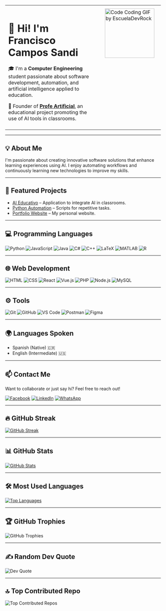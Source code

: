 <table style="width:100%; border-collapse: collapse;">
  <tr>
    <td style="vertical-align: top; padding: 10px; width: 60%;">
      <h1>👋 Hi! I'm Francisco Campos Sandi</h1>
      <p>🎓 I'm a <strong>Computer Engineering</strong> student passionate about software development, automation, and artificial intelligence applied to education.</p>
      <p>🧠 Founder of <a href="https://www.facebook.com/profile.php?id=61563914024424" target="_blank" rel="noopener noreferrer"><strong>Profe Artificial</strong></a>, an educational project promoting the use of AI tools in classrooms.</p>
    </td>
    <td style="vertical-align: top; padding: 10px; width: 40%;">
      <img src="https://github.com/user-attachments/assets/336b3c2d-64a3-498b-9ee9-9091f44b940c" alt="Code Coding GIF by EscuelaDevRock" width="160" style="display: block; margin: 0 auto;" />
    </td>
  </tr>
</table>

<hr/>

<h2>💡 About Me</h2>
<p>I'm passionate about creating innovative software solutions that enhance learning experiences using AI. I enjoy automating workflows and continuously learning new technologies to improve my skills.</p>

<hr/>

<h2>🚀 Featured Projects</h2>
<ul>
  <li><a href="https://github.com/tuUsuario/proyectoAI" target="_blank" rel="noopener noreferrer">AI Educativo</a> – Application to integrate AI in classrooms.</li>
  <li><a href="https://github.com/tuUsuario/automatizacion-python" target="_blank" rel="noopener noreferrer">Python Automation</a> – Scripts for repetitive tasks.</li>
  <li><a href="https://tuUsuario.github.io/portfolio" target="_blank" rel="noopener noreferrer">Portfolio Website</a> – My personal website.</li>
</ul>

<hr/>

<h2>💻 Programming Languages</h2>
<p>
  <img src="https://img.shields.io/badge/-Python-3776AB?style=for-the-badge&logo=python&logoColor=white" alt="Python" />
  <img src="https://img.shields.io/badge/-JavaScript-F7DF1E?style=for-the-badge&logo=javascript&logoColor=black" alt="JavaScript" />
  <img src="https://img.shields.io/badge/-Java-007396?style=for-the-badge&logo=java&logoColor=white" alt="Java" />
  <img src="https://img.shields.io/badge/-C%23-239120?style=for-the-badge&logo=c-sharp&logoColor=white" alt="C#" />
  <img src="https://img.shields.io/badge/-C++-00599C?style=for-the-badge&logo=c%2B%2B&logoColor=white" alt="C++" />
  <img src="https://img.shields.io/badge/-LaTeX-008080?style=for-the-badge&logo=latex&logoColor=white" alt="LaTeX" />
  <img src="https://img.shields.io/badge/-MATLAB-0076A8?style=for-the-badge&logo=matlab&logoColor=white" alt="MATLAB" />
  <img src="https://img.shields.io/badge/-R-276DC3?style=for-the-badge&logo=r&logoColor=white" alt="R" />
</p>

<hr/>

<h2>🌐 Web Development</h2>
<p>
  <img src="https://img.shields.io/badge/-HTML-E34F26?style=for-the-badge&logo=html5&logoColor=white" alt="HTML" />
  <img src="https://img.shields.io/badge/-CSS-1572B6?style=for-the-badge&logo=css3&logoColor=white" alt="CSS" />
  <img src="https://img.shields.io/badge/-React-61DAFB?style=for-the-badge&logo=react&logoColor=black" alt="React" />
  <img src="https://img.shields.io/badge/-Vue.js-4FC08D?style=for-the-badge&logo=vue.js&logoColor=white" alt="Vue.js" />
  <img src="https://img.shields.io/badge/-PHP-777BB4?style=for-the-badge&logo=php&logoColor=white" alt="PHP" />
  <img src="https://img.shields.io/badge/-Node.js-339933?style=for-the-badge&logo=node.js&logoColor=white" alt="Node.js" />
  <img src="https://img.shields.io/badge/-MySQL-4479A1?style=for-the-badge&logo=mysql&logoColor=white" alt="MySQL" />
</p>

<hr/>

<h2>⚙️ Tools</h2>
<p>
  <img src="https://img.shields.io/badge/-Git-F05032?style=for-the-badge&logo=git&logoColor=white" alt="Git" />
  <img src="https://img.shields.io/badge/-GitHub-181717?style=for-the-badge&logo=github&logoColor=white" alt="GitHub" />
  <img src="https://img.shields.io/badge/-VS%20Code-007ACC?style=for-the-badge&logo=visual-studio-code&logoColor=white" alt="VS Code" />
  <img src="https://img.shields.io/badge/-Postman-FF6C37?style=for-the-badge&logo=postman&logoColor=white" alt="Postman" />
  <img src="https://img.shields.io/badge/-Figma-F24E1E?style=for-the-badge&logo=figma&logoColor=white" alt="Figma" />
</p>

<hr/>

<h2>🌍 Languages Spoken</h2>
<ul>
  <li>Spanish (Native) 🇨🇷</li>
  <li>English (Intermediate) 🇺🇸</li>
</ul>

<hr/>

<h2>📫 Contact Me</h2>
<p>Want to collaborate or just say hi? Feel free to reach out!</p>
<p>
  <a href="https://www.facebook.com/profile.php?id=61563914024424" target="_blank" rel="noopener noreferrer"><img src="https://img.shields.io/badge/Facebook-1877F2?style=for-the-badge&logo=facebook&logoColor=white" alt="Facebook" /></a>
  <a href="https://www.linkedin.com/in/francisco-campos-8269832a5/" target="_blank" rel="noopener noreferrer"><img src="https://img.shields.io/badge/LinkedIn-0A66C2?style=for-the-badge&logo=linkedin&logoColor=white" alt="LinkedIn" /></a>
  <a href="https://wa.me/506XXXXXXXX" target="_blank" rel="noopener noreferrer"><img src="https://img.shields.io/badge/WhatsApp-25D366?style=for-the-badge&logo=whatsapp&logoColor=white" alt="WhatsApp" /></a>
</p>

<hr/>

<h2>🔥 GitHub Streak</h2>
<p>
  <a href="https://git.io/streak-stats" target="_blank" rel="noopener noreferrer">
    <img src="https://streak-stats.demolab.com?user=Francisco-Campos-S&theme=gruvbox_duo&hide_border=false&border_radius=6.5" alt="GitHub Streak" />
  </a>
</p>

<hr/>

<h2>📊 GitHub Stats</h2>
<p>
  <a href="https://github.com/anuraghazra/github-readme-stats" target="_blank" rel="noopener noreferrer">
    <img src="https://github-readme-stats.vercel.app/api?username=Francisco-Campos-S&show_icons=true&theme=gruvbox&hide_border=false&border_radius=6.5" alt="GitHub Stats" />
  </a>
</p>

<hr/>

<h2>🛠️ Most Used Languages</h2>
<p>
  <a href="https://github.com/Francisco-Campos-S/github-readme-stats" target="_blank" rel="noopener noreferrer">
    <img src="https://github-readme-stats.vercel.app/api/top-langs/?username=Francisco-Campos-S&layout=compact&theme=tokyonight" alt="Top Languages" />
  </a>
</p>

<hr/>

<h2>🏆 GitHub Trophies</h2>
<p>
  <img src="https://github-profile-trophy.vercel.app/?username=Francisco-Campos-S&theme=radical&no-frame=false&no-bg=true&margin-w=4" alt="GitHub Trophies" />
</p>

<hr/>

<h2>✍️ Random Dev Quote</h2>
<p>
  <img src="https://quotes-github-readme.vercel.app/api?type=horizontal&theme=radical" alt="Dev Quote" />
</p>

<hr/>

<h2>🔝 Top Contributed Repo</h2>
<p>
  <img src="https://github-contributor-stats.vercel.app/api?username=Francisco-Campos-S&limit=5&theme=dark&combine_all_yearly_contributions=true" alt="Top Contributed Repos" />
</p>


